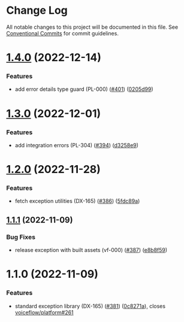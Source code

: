 # Change Log

All notable changes to this project will be documented in this file.
See [Conventional Commits](https://conventionalcommits.org) for commit guidelines.

# [1.4.0](https://github.com/voiceflow/libs/compare/@voiceflow/exception@1.3.0...@voiceflow/exception@1.4.0) (2022-12-14)


### Features

* add error details type guard (PL-000) ([#401](https://github.com/voiceflow/libs/issues/401)) ([0205d99](https://github.com/voiceflow/libs/commit/0205d9910b6c14d8b48464280d38320258b26591))





# [1.3.0](https://github.com/voiceflow/libs/compare/@voiceflow/exception@1.2.0...@voiceflow/exception@1.3.0) (2022-12-01)


### Features

* add integration errors (PL-304) ([#394](https://github.com/voiceflow/libs/issues/394)) ([d3258e9](https://github.com/voiceflow/libs/commit/d3258e9a048c4dcb024fce716adfd0e8d17adf04))





# [1.2.0](https://github.com/voiceflow/libs/compare/@voiceflow/exception@1.1.1...@voiceflow/exception@1.2.0) (2022-11-28)


### Features

* fetch exception utilities (DX-165) ([#386](https://github.com/voiceflow/libs/issues/386)) ([5fdc89a](https://github.com/voiceflow/libs/commit/5fdc89a03ec21207ed96b30ffc6c00e1ddcae863))





## [1.1.1](https://github.com/voiceflow/libs/compare/@voiceflow/exception@1.1.0...@voiceflow/exception@1.1.1) (2022-11-09)


### Bug Fixes

* release exception with built assets (vf-000) ([#387](https://github.com/voiceflow/libs/issues/387)) ([e8b8f59](https://github.com/voiceflow/libs/commit/e8b8f59491134f4159962dbe64843cc0b3777346))





# 1.1.0 (2022-11-09)


### Features

* standard exception library (DX-165) ([#381](https://github.com/voiceflow/libs/issues/381)) ([0c8271a](https://github.com/voiceflow/libs/commit/0c8271aa2267017830f3f03ee2d29340471c41f8)), closes [voiceflow/platform#261](https://github.com/voiceflow/platform/issues/261)
